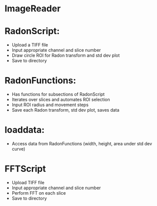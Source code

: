 # ImageReader

# RadonScript: 
- Upload a TIFF file
- Input appropriate channel and slice number
- Draw circle ROI for Radon transform and std dev plot
- Save to directory

# RadonFunctions:
- Has functions for subsections of RadonScript
- Iterates over slices and automates ROI selection
- Input ROI radius and movement steps
- Save each Radon transform, std dev plot, saves data

# loaddata:
- Access data from RadonFunctions (width, height, area under std dev curve)

# FFTScript
- Upload TIFF file
- Input appropriate channel and slice number
- Perform FFT on each slice
- Save to directory
